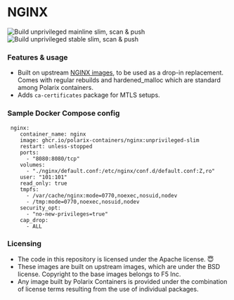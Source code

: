 # NGINX

![Build unprivileged mainline slim, scan & push](https://github.com/Polarix-Containers/nginx/actions/workflows/build-unprivileged-mainline-slim.yml/badge.svg)
![Build unprivileged stable slim, scan & push](https://github.com/Polarix-Containers/nginx/actions/workflows/build-unprivileged-stable-slim.yml/badge.svg)

### Features & usage
- Built on upstream [NGINX images](https://github.com/nginxinc/docker-nginx), to be used as a drop-in replacement. Comes with regular rebuilds and hardened_malloc which are standard among Polarix containers.
- Adds `ca-certificates` package for MTLS setups.

### Sample Docker Compose config

```
 nginx:
    container_name: nginx
    image: ghcr.io/polarix-containers/nginx:unprivileged-slim
    restart: unless-stopped
    ports:
      - "8080:8080/tcp"
    volumes:
      - "./nginx/default.conf:/etc/nginx/conf.d/default.conf:Z,ro"
    user: "101:101"
    read_only: true
    tmpfs:
      - /var/cache/nginx:mode=0770,noexec,nosuid,nodev
      - /tmp:mode=0770,noexec,nosuid,nodev
    security_opt:
      - "no-new-privileges=true"
    cap_drop:
      - ALL
```

### Licensing
- The code in this repository is licensed under the Apache license. 😇
- These images are built on upstream images, which are under the BSD license. Copyright to the base images belongs to F5 Inc.
- Any image built by Polarix Containers is provided under the combination of license terms resulting from the use of individual packages.
